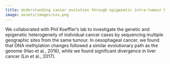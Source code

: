 ```yaml
---
title: Understanding cancer evolution through epigenetic intra-tumour heterogeneity
image: assets/images/xxx.png
---
```


We collaborated with Phil Koeffler’s lab to investigate the genetic and epigenetic heterogeneity of individual cancer cases by sequencing multiple geographic sites from the same tumour. In oesophageal cancer, we found that DNA methylation changes followed a similar evolutionary path as the genome (Hao et al., 2016), while we found significant divergence in liver cancer (Lin et al., 2017).